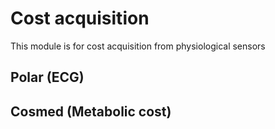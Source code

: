 # Cost acquisition
This module is for cost acquisition from physiological sensors

## Polar (ECG)


## Cosmed (Metabolic cost)